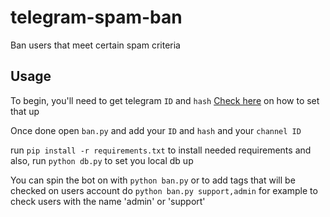 # telegram-spam-ban
Ban users that meet certain spam criteria 

## Usage
To begin, you'll need to get telegram `ID` and `hash`
[Check here](https://docs.telethon.dev/en/stable/basic/signing-in.html) on how to set that up

Once done open `ban.py` and add your `ID` and `hash` and your `channel ID` 

run `pip install -r requirements.txt` to install needed requirements and also, run `python db.py` to set you local db up

You can spin the bot on with `python ban.py` or to add tags that will be checked on users account do `python ban.py support,admin` for example to check users with the name 'admin' or 'support' 
